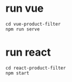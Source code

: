 # run vue 
```
cd vue-product-filter
npm run serve
```

# run react 

```
cd react-product-filter
npm start
```